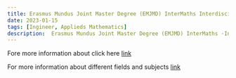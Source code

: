 ```yaml
---
title: Erasmus Mundus Joint Master Degree (EMJMD) InterMaths InterdisciplinaryMathematics | deadline 01 March 2023
date: 2023-01-15
tags: [Ingineer, Applieds Mathematics]
description:  Erasmus Mundus Joint Master Degree (EMJMD) InterMaths ·Interdisciplinary Mathematics
---
```


Fore more information about click here [link](https://www.intermaths.eu/erasmus-mundus)



For more information about different fields and subjects [link](https://www.intermaths.eu/erasmus-mundus/apply#emjmd-scholarships)
